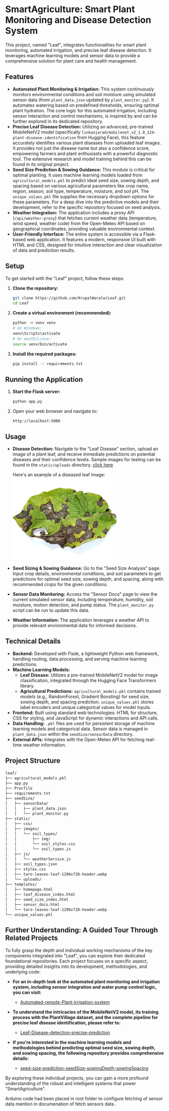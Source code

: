 # SmartAgriculture: Smart Plant Monitoring and Disease Detection System

This project, named "Leaf", integrates functionalities for smart plant monitoring, automated irrigation, and precise leaf disease detection. It leverages machine learning models and sensor data to provide a comprehensive solution for plant care and health management.

## Features

*   **Automated Plant Monitoring & Irrigation:** This system continuously monitors environmental conditions and soil moisture using simulated sensor data (from `plant_data.json` updated by `plant_monitor.py`). It automates watering based on predefined thresholds, ensuring optimal plant hydration. The core logic for this automated irrigation, including sensor interaction and control mechanisms, is inspired by and can be further explored in its dedicated repository.
*   **Precise Leaf Disease Detection:** Utilizing an advanced, pre-trained MobileNetV2 model (specifically `linkanjarad/mobilenet_v2_1.0_224-plant-disease-identification` from Hugging Face), this feature accurately identifies various plant diseases from uploaded leaf images. It provides not just the disease name but also a confidence score, empowering farmers and plant enthusiasts with a powerful diagnostic tool. The extensive research and model training behind this can be found in its original project.
*   **Seed Size Prediction & Sowing Guidance:** This module is critical for optimal planting. It uses machine learning models loaded from `agricultural_models.pkl` to predict ideal seed size, sowing depth, and spacing based on various agricultural parameters like crop name, region, season, soil type, temperature, moisture, and soil pH. The `unique_values.pkl` file supplies the necessary dropdown options for these parameters. For a deep dive into the predictive models and their development, refer to the specific repository focused on seed analysis.
*   **Weather Integration:** The application includes a proxy API (`/api/weather-proxy`) that fetches current weather data (temperature, wind speed, weather code) from the Open-Meteo API based on geographical coordinates, providing valuable environmental context.
*   **User-Friendly Interface:** The entire system is accessible via a Flask-based web application. It features a modern, responsive UI built with HTML and CSS, designed for intuitive interaction and clear visualization of data and prediction results.

## Setup

To get started with the "Leaf" project, follow these steps:

1.  **Clone the repository:**

    ```bash
    git clone https://github.com/KrupalWarale/Leaf.git
    cd Leaf
    ```

2.  **Create a virtual environment (recommended):**

    ```bash
    python -m venv venv
    # On Windows:
    venv\Scripts\activate
    # On macOS/Linux:
    source venv/bin/activate
    ```

3.  **Install the required packages:**

    ```bash
    pip install -r requirements.txt
    ```

## Running the Application

1.  **Start the Flask server:**

    ```bash
    python app.py
    ```

2.  Open your web browser and navigate to:

    ```
    http://localhost:5000
    ```

## Usage

*   **Disease Detection:** Navigate to the "Leaf Disease" section, upload an image of a plant leaf, and receive immediate predictions on potential diseases and their confidence levels. Sample images for testing can be found in the `static/uploads` directory. [click here](https://github.com/KrupalWarale/SmartAgriculture-Smart-Plant-Monitoring-and-Disease-Detection-System/tree/main/static/uploads)

    Here's an example of a diseased leaf image:
    ![Sample Diseased Leaf](static/uploads/Alternaria_Leaf_resized.jpg)

*   **Seed Sizing & Sowing Guidance:** Go to the "Seed Size Analysis" page. Input crop details, environmental conditions, and soil parameters to get predictions for optimal seed size, sowing depth, and spacing, along with recommended crops for the given conditions.
*   **Sensor Data Monitoring:** Access the "Sensor Docs" page to view the current simulated sensor data, including temperature, humidity, soil moisture, motion detection, and pump status. The `plant_monitor.py` script can be run to update this data.
*   **Weather Information:** The application leverages a weather API to provide relevant environmental data for informed decisions.

## Technical Details

*   **Backend:** Developed with Flask, a lightweight Python web framework, handling routing, data processing, and serving machine learning predictions.
*   **Machine Learning Models:**
    *   **Leaf Disease:** Utilizes a pre-trained MobileNetV2 model for image classification, integrated through the Hugging Face Transformers library.
    *   **Agricultural Predictions:** `agricultural_models.pkl` contains trained models (e.g., RandomForest, Gradient Boosting) for seed size, sowing depth, and spacing prediction. `unique_values.pkl` stores label encoders and unique categorical values for model inputs.
*   **Frontend:** Built using standard web technologies: HTML for structure, CSS for styling, and JavaScript for dynamic interactions and API calls.
*   **Data Handling:** `.pkl` files are used for persistent storage of machine learning models and categorical data. Sensor data is managed in `plant_data.json` within the `seedSize/sensorData` directory.
*   **External APIs:** Integrates with the Open-Meteo API for fetching real-time weather information.

## Project Structure

```
leaf/
├── agricultural_models.pkl
├── app.py
├── Procfile
├── requirements.txt
├── seedSize/
│   ├── sensorData/
│   │   ├── plant_data.json
│   │   └── plant_monitor.py
├── static/
│   ├── css/
│   ├── images/
│   │   └── soil_types/
│   │       ├── img/
│   │       └── soil_styles.css
│   │       └── soil_types.js
│   ├── js/
│   │   └── weatherService.js
│   ├── soil_types.json
│   ├── styles.css
│   ├── taro-leaves-leaf-1296x728-header.webp
│   └── uploads/
├── templates/
│   ├── homepage.html
│   ├── leaf_disease_index.html
│   ├── seed_size_index.html
│   ├── sensor_docs.html
│   └── taro-leaves-leaf-1296x728-header.webp
└── unique_values.pkl
```

## Further Understanding: A Guided Tour Through Related Projects

To fully grasp the depth and individual working mechanisms of the key components integrated into "Leaf", you can explore their dedicated foundational repositories. Each project focuses on a specific aspect, providing detailed insights into its development, methodologies, and underlying code:

*   **For an in-depth look at the automated plant monitoring and irrigation system, including sensor integration and water pump control logic, you can visit:**
    *   [Automated-remote-Plant-irrigation-system](https://github.com/KrupalWarale/Automated-remote-Plant-irrigation-system)

*   **To understand the intricacies of the MobileNetV2 model, its training process with the PlantVillage dataset, and the complete pipeline for precise leaf disease identification, please refer to:**
    *   [Leaf-Disease-detection-precise-prediction](https://github.com/KrupalWarale/Leaf-Disease-detection-precise-prediction)

*   **If you're interested in the machine learning models and methodologies behind predicting optimal seed size, sowing depth, and sowing spacing, the following repository provides comprehensive details:**
    *   [seed-size-prediction-seedSize-sowingDepth-sowingSpacing](https://github.com/KrupalWarale/seed-size-prediction-seedSize-sowingDepth-sowingSpacing)

By exploring these individual projects, you can gain a more profound understanding of the robust and intelligent systems that power "SmartAgriculture". 

Arduino code had been placed in root folder to configure fetching of sensor data mention in documenation of fetch sensors data . 
